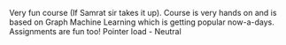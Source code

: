 Very fun course (If Samrat sir takes it up). Course is very hands on and is based on Graph Machine Learning which is getting popular now-a-days. Assignments are fun too! Pointer load - Neutral
